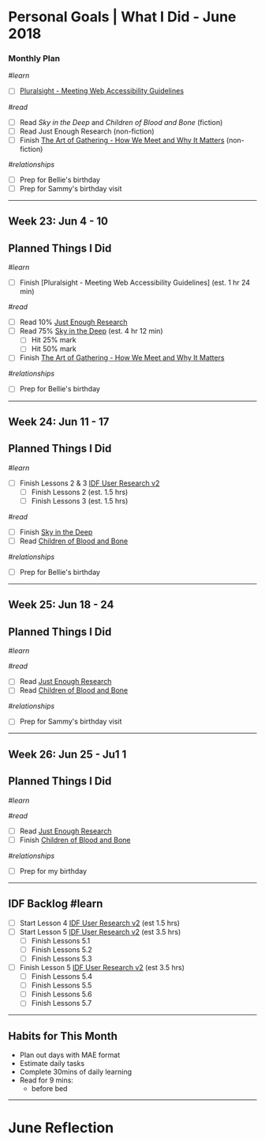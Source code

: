 Personal Goals | What I Did - June 2018
==============

### Monthly Plan
_#learn_
- [ ] [Pluralsight - Meeting Web Accessibility Guidelines](https://app.pluralsight.com/library/courses/web-accessibility-meeting-guidelines/table-of-contents)

_#read_
- [ ] Read _Sky in the Deep_ and _Children of Blood and Bone_ (fiction)
- [ ] Read Just Enough Research (non-fiction)
- [ ] Finish [The Art of Gathering - How We Meet and Why It Matters](https://www.goodreads.com/book/show/37424706-the-art-of-gathering) (non-fiction)

_#relationships_
- [ ] Prep for Bellie's birthday
- [ ] Prep for Sammy's birthday visit

---

## Week 23: Jun 4 - 10

## Planned Things I Did
_#learn_
- [ ] Finish [Pluralsight - Meeting Web Accessibility Guidelines] (est. 1 hr 24 min)

_#read_
- [ ] Read 10% [Just Enough Research](https://www.goodreads.com/book/show/17236175-just-enough-research) 
- [ ] Read 75% [Sky in the Deep](https://www.goodreads.com/book/show/34726469-sky-in-the-deep1) (est. 4 hr 12 min)
  - [ ] Hit 25% mark
  - [ ] Hit 50% mark  
-  [ ] Finish [The Art of Gathering - How We Meet and Why It Matters](https://www.goodreads.com/book/show/37424706-the-art-of-gathering)

_#relationships_
- [ ] Prep for Bellie's birthday
  
---

## Week 24: Jun 11 - 17

## Planned Things I Did
_#learn_
- [ ] Finish Lessons 2 & 3 [IDF User Research v2](https://github.com/candicodeit/personal-goals/projects/3)
  - [ ] Finish Lessons 2 (est. 1.5 hrs)
  - [ ] Finish Lessons 3 (est. 1.5 hrs)

_#read_
- [ ] Finish [Sky in the Deep](https://www.goodreads.com/book/show/34726469-sky-in-the-deep1)
- [ ] Read [Children of Blood and Bone](https://www.goodreads.com/book/show/34728667-children-of-blood-and-bone)

_#relationships_
- [ ] Prep for Bellie's birthday

---

## Week 25: Jun 18 - 24

## Planned Things I Did
_#learn_

_#read_
- [ ] Read [Just Enough Research](https://www.goodreads.com/book/show/17236175-just-enough-research)
- [ ] Read [Children of Blood and Bone](https://www.goodreads.com/book/show/34728667-children-of-blood-and-bone)

_#relationships_
- [ ] Prep for Sammy's birthday visit


---

## Week 26: Jun 25 - Ju1 1

## Planned Things I Did
_#learn_


_#read_
- [ ] Read [Just Enough Research](https://www.goodreads.com/book/show/17236175-just-enough-research)
- [ ] Finish [Children of Blood and Bone](https://www.goodreads.com/book/show/34728667-children-of-blood-and-bone)

_#relationships_
- [ ] Prep for my birthday

---

## IDF Backlog #learn
- [ ] Start Lesson 4 [IDF User Research v2](https://github.com/candicodeit/personal-goals/projects/3) (est 1.5 hrs)
- [ ] Start Lesson 5 [IDF User Research v2](https://github.com/candicodeit/personal-goals/projects/3) (est 3.5 hrs)
  - [ ] Finish Lessons 5.1 
  - [ ] Finish Lessons 5.2
  - [ ] Finish Lessons 5.3
- [ ] Finish Lesson 5 [IDF User Research v2](https://github.com/candicodeit/personal-goals/projects/3) (est 3.5 hrs)
  - [ ] Finish Lessons 5.4 
  - [ ] Finish Lessons 5.5 
  - [ ] Finish Lessons 5.6
  - [ ] Finish Lessons 5.7

---

## Habits for This Month
- Plan out days with MAE format
- Estimate daily tasks
- Complete 30mins of daily learning
- Read for 9 mins: 
  - before bed

---


# June Reflection
